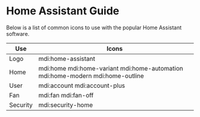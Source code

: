 # Home Assistant Guide

Below is a list of common icons to use with the popular Home Assistant software.

| Use        | Icons |
|------------|-------|
| Logo       | mdi:home-assistant |
| Home       | mdi:home mdi:home-variant mdi:home-automation mdi:home-modern mdi:home-outline |
| User       | mdi:account mdi:account-plus |
| Fan        | mdi:fan mdi:fan-off |
| Security   | mdi:security-home |
